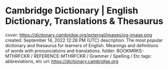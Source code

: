 # Cambridge Dictionary | English Dictionary, Translations & Thesaurus

cover: https://dictionary.cambridge.org/external/images/og-image.png
created: September 14, 2022 12:28 PM (UTC)
description: The most popular dictionary and thesaurus for learners of English. Meanings and definitions of words with pronunciations and translations.
folder: BOOKMRKS-MTHRFCKR / REFERENCE-MTHRFCKR / Grammer / Spelling / Etc
tags: abbreviations, etc
url: https://dictionary.cambridge.org